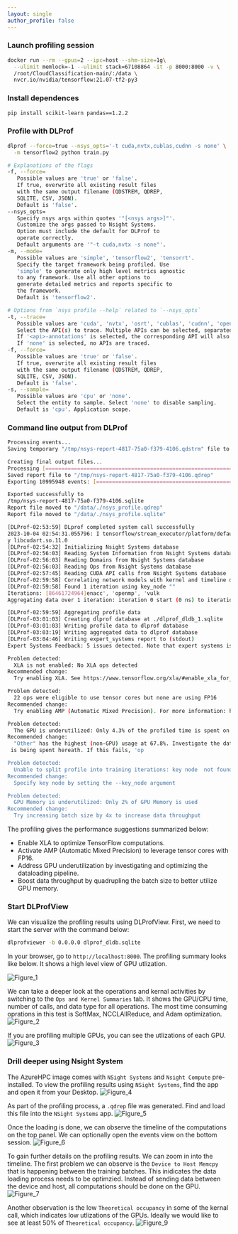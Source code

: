 ```yaml
---
layout: single
author_profile: false
---
```


### Launch profiling session
```bash
docker run --rm --gpus=2 --ipc=host --shm-size=1g\
  --ulimit memlock=-1 --ulimit stack=67108864 -it -p 8000:8000 -v \
  /root/CloudClassification-main/:/data \
  nvcr.io/nvidia/tensorflow:21.07-tf2-py3
```

### Install dependences
```bash
pip install scikit-learn pandas==1.2.2
```

### Profile with DLProf
```bash
dlprof --force=true --nsys_opts='-t cuda,nvtx,cublas,cudnn -s none' \
  -m tensorflow2 python train.py

# Explanations of the flags
-f, --force=
   Possible values are 'true' or 'false'.
   If true, overwrite all existing result files
   with the same output filename (QDSTREM, QDREP, 
   SQLITE, CSV, JSON).
   Default is 'false'.
--nsys_opts=
   Specify nsys args within quotes '"[<nsys args>]"'.
   Customize the args passed to Nsight Systems.
   Option must include the default for DLProf to
   operate correctly.
   Default arguments are '"-t cuda,nvtx -s none"'.
-m, --mode=
   Possible values are 'simple', 'tensorflow2', 'tensorrt'.
   Specify the target framework being profiled. Use
   'simple' to generate only high level metrics agnostic
   to any framework. Use all other options to
   generate detailed metrics and reports specific to
   the framework.
   Default is 'tensorflow2'.

# Options from `nsys profile --help` related to `--nsys_opts`
-t, --trace=
   Possible values are 'cuda', 'nvtx', 'osrt', 'cublas', 'cudnn', 'opengl', 'opengl-annotations', 'mpi', 'oshmem', 'openacc', 'openmp', 'vulkan', 'vulkan-annotations' or 'none'.
   Select the API(s) to trace. Multiple APIs can be selected, separated by commas only (no spaces).
   If '<api>-annotations' is selected, the corresponding API will also be traced.
   If 'none' is selected, no APIs are traced.
-f, --force=
   Possible values are 'true' or 'false'.
   If true, overwrite all existing result files
   with the same output filename (QDSTREM, QDREP, 
   SQLITE, CSV, JSON).
   Default is 'false'.
-s, --sample=
   Possible values are 'cpu' or 'none'.
   Select the entity to sample. Select 'none' to disable sampling. 
   Default is 'cpu'. Application scope.
```

### Command line output from DLProf
```bash
Processing events...
Saving temporary "/tmp/nsys-report-4817-75a0-f379-4106.qdstrm" file to disk...

Creating final output files...
Processing [==============================================================100%]
Saved report file to "/tmp/nsys-report-4817-75a0-f379-4106.qdrep"
Exporting 10995948 events: [==============================================100%]

Exported successfully to
/tmp/nsys-report-4817-75a0-f379-4106.sqlite
Report file moved to "/data/./nsys_profile.qdrep"
Report file moved to "/data/./nsys_profile.sqlite"

[DLProf-02:53:59] DLprof completed system call successfully
2023-10-04 02:54:31.055796: I tensorflow/stream_executor/platform/default/dso_loader.cc:53] Successfully opened dynamic librar
y libcudart.so.11.0
[DLProf-02:54:32] Initializing Nsight Systems database
[DLProf-02:56:03] Reading System Information from Nsight Systems database
[DLProf-02:56:03] Reading Domains from Nsight Systems database
[DLProf-02:56:03] Reading Ops from Nsight Systems database
[DLProf-02:57:45] Reading CUDA API calls from Nsight Systems database
[DLProf-02:59:58] Correlating network models with kernel and timeline data
[DLProf-02:59:58] Found 1 iteration using key_node ""
Iterations: [86461724964]enacc', 'openmp', 'vulk
Aggregating data over 1 iteration: iteration 0 start (0 ns) to iteration 0 end (86461724964 ns)

[DLProf-02:59:59] Aggregating profile data
[DLProf-03:01:03] Creating dlprof database at ./dlprof_dldb_1.sqlite
[DLProf-03:01:03] Writing profile data to dlprof database
[DLProf-03:03:19] Writing aggregated data to dlprof database
[DLProf-03:04:46] Writing expert_systems report to (stdout)
Expert Systems Feedback: 5 issues detected. Note that expert systems is still experimental as are all recommended changes

Problem detected: 
  XLA is not enabled: No XLA ops detected
Recommended change: 
  Try enabling XLA. See https://www.tensorflow.org/xla/#enable_xla_for_tensorflow_models for information on how to enable XLA.

Problem detected: 
  22 ops were eligible to use tensor cores but none are using FP16
Recommended change: 
  Try enabling AMP (Automatic Mixed Precision). For more information: https://developer.nvidia.com/automatic-mixed-precision

Problem detected: 
  The GPU is underutilized: Only 4.3% of the profiled time is spent on GPU kernel operations
Recommended change: 
  "Other" has the highest (non-GPU) usage at 67.8%. Investigate the dataloading pipeline as this often indicates too much time
 is being spent hereath. If this fails, 'op

Problem detected: 
  Unable to split profile into training iterations: key node  not found
Recommended change: 
  Specify key node by setting the --key_node argument

Problem detected: 
  GPU Memory is underutilized: Only 2% of GPU Memory is used
Recommended change: 
  Try increasing batch size by 4x to increase data throughput
```

The profiling gives the performance suggestions summarized below:
- Enable XLA to optimize TensorFlow computations.
- Activate AMP (Automatic Mixed Precision) to leverage tensor cores with FP16.
- Address GPU underutilization by investigating and optimizing the dataloading pipeline.
- Boost data throughput by quadrupling the batch size to better utilize GPU memory.

### Start DLProfView
We can visualize the profiling results using DLProfView. First, we need to start the server with the command below:
```bash
dlprofviewer -b 0.0.0.0 dlprof_dldb.sqlite
```

In your browser, go to `http://localhost:8000`. The profiling summary looks like below. It shows a high level view of GPU utlization.

![Figure_1](https://raw.githubusercontent.com/JingchaoZhang/JingchaoZhang.github.io/master/_posts/2023-10-04-figures/dlprof_1.png)  

We can take a deeper look at the operations and kernal activities by switching to the `Ops and Kernel Summaries` tab. It shows the GPU/CPU time, number of calls, and data type for all operations. The most time consuming oprations in this test is SoftMax, NCCLAllReduce, and Adam optimization. 
![Figure_2](https://raw.githubusercontent.com/JingchaoZhang/JingchaoZhang.github.io/master/_posts/2023-10-04-figures/dlprof_2.png)  

If you are profiling multiple GPUs, you can see the utlizations of each GPU. 
![Figure_3](https://raw.githubusercontent.com/JingchaoZhang/JingchaoZhang.github.io/master/_posts/2023-10-04-figures/dlprof_3.png)  

### Drill deeper using Nsight System
The AzureHPC image comes with `NSight Systems` and `Nsight Compute` pre-installed. To view the profiling results using `NSight Systems`, find the app and open it from your Desktop. 
![Figure_4](https://raw.githubusercontent.com/JingchaoZhang/JingchaoZhang.github.io/master/_posts/2023-10-04-figures/nsight_1.png)  

As part of the profiling process, a `.qdrep` file was generated. Find and load this file into the `NSight Systems` app. 
![Figure_5](https://raw.githubusercontent.com/JingchaoZhang/JingchaoZhang.github.io/master/_posts/2023-10-04-figures/nsight_2.png)  

Once the loading is done, we can observe the timeline of the computations on the top panel. We can optionally open the events view on the bottom session. 
![Figure_6](https://raw.githubusercontent.com/JingchaoZhang/JingchaoZhang.github.io/master/_posts/2023-10-04-figures/nsight_3.png)  

To gain further details on the profiling results. We can zoom in into the timeline. The first problem we can observe is the `Device to Host Memcpy` that is happening between the training batches. This inidicates the data loading process needs to be optimzied. Instead of sending data between the device and host, all computations should be done on the GPU. 
![Figure_7](https://raw.githubusercontent.com/JingchaoZhang/JingchaoZhang.github.io/master/_posts/2023-10-04-figures/nsight_4.png)  

Another observation is the low `Theoretical occupancy` in some of the kernal call, which indicates low utlizations of the GPUs. Ideally we would like to see at least 50% of `Theoretical occupancy`. 
![Figure_9](https://raw.githubusercontent.com/JingchaoZhang/JingchaoZhang.github.io/master/_posts/2023-10-04-figures/nsight_6.png)  

